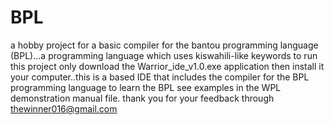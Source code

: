 # BPL
a hobby project for a basic compiler for the bantou programming language (BPL)...a programming language which uses kiswahili-like keywords
to run this project only download the Warrior_ide_v1.0.exe application then  install it your computer..this is a based IDE that includes the compiler for the BPL programming language
to learn the BPL see examples in the WPL demonstration manual file.
thank you for your feedback through thewinner016@gmail.com
